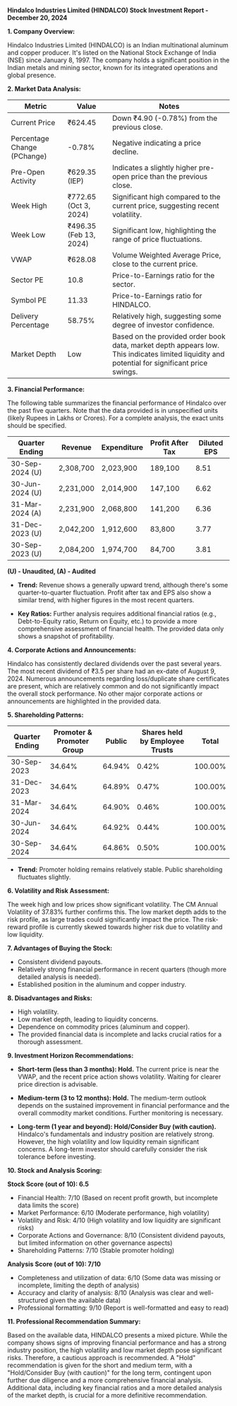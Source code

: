 **Hindalco Industries Limited (HINDALCO) Stock Investment Report - December 20, 2024**

**1. Company Overview:**

Hindalco Industries Limited (HINDALCO) is an Indian multinational aluminum and copper producer.  It's listed on the National Stock Exchange of India (NSE) since January 8, 1997.  The company holds a significant position in the Indian metals and mining sector, known for its integrated operations and global presence.

**2. Market Data Analysis:**

| Metric                     | Value          | Notes                                                                 |
|-----------------------------|-----------------|-------------------------------------------------------------------------|
| Current Price               | ₹624.45        | Down ₹4.90 (-0.78%) from the previous close.                             |
| Percentage Change (PChange) | -0.78%          | Negative indicating a price decline.                                     |
| Pre-Open Activity          | ₹629.35 (IEP)   | Indicates a slightly higher pre-open price than the previous close.     |
| Week High                   | ₹772.65 (Oct 3, 2024) | Significant high compared to the current price, suggesting recent volatility. |
| Week Low                    | ₹496.35 (Feb 13, 2024) | Significant low, highlighting the range of price fluctuations.           |
| VWAP                        | ₹628.08        | Volume Weighted Average Price, close to the current price.              |
| Sector PE                   | 10.8            | Price-to-Earnings ratio for the sector.                               |
| Symbol PE                   | 11.33           | Price-to-Earnings ratio for HINDALCO.                                 |
| Delivery Percentage         | 58.75%          | Relatively high, suggesting some degree of investor confidence.         |
| Market Depth                | Low              | Based on the provided order book data, market depth appears low. This indicates limited liquidity and potential for significant price swings. |


**3. Financial Performance:**

The following table summarizes the financial performance of Hindalco over the past five quarters.  Note that the data provided is in unspecified units (likely Rupees in Lakhs or Crores).  For a complete analysis, the exact units should be specified.

| Quarter Ending      | Revenue       | Expenditure   | Profit After Tax | Diluted EPS |
|----------------------|---------------|----------------|--------------------|-------------|
| 30-Sep-2024 (U)     | 2,308,700     | 2,023,900     | 189,100           | 8.51        |
| 30-Jun-2024 (U)     | 2,231,000     | 2,014,900     | 147,100           | 6.62        |
| 31-Mar-2024 (A)     | 2,231,900     | 2,068,800     | 141,200           | 6.36        |
| 31-Dec-2023 (U)     | 2,042,200     | 1,912,600     | 83,800            | 3.77        |
| 30-Sep-2023 (U)     | 2,084,200     | 1,974,700     | 84,700            | 3.81        |

**(U) - Unaudited, (A) - Audited**

* **Trend:** Revenue shows a generally upward trend, although there's some quarter-to-quarter fluctuation. Profit after tax and EPS also show a similar trend, with higher figures in the most recent quarters.

* **Key Ratios:**  Further analysis requires additional financial ratios (e.g., Debt-to-Equity ratio, Return on Equity, etc.) to provide a more comprehensive assessment of financial health.  The provided data only shows a snapshot of profitability.


**4. Corporate Actions and Announcements:**

Hindalco has consistently declared dividends over the past several years.  The most recent dividend of ₹3.5 per share had an ex-date of August 9, 2024.  Numerous announcements regarding loss/duplicate share certificates are present, which are relatively common and do not significantly impact the overall stock performance.  No other major corporate actions or announcements are highlighted in the provided data.

**5. Shareholding Patterns:**

| Quarter Ending | Promoter & Promoter Group | Public | Shares held by Employee Trusts | Total |
|-----------------|---------------------------|--------|-------------------------------|-------|
| 30-Sep-2023     | 34.64%                     | 64.94% | 0.42%                         | 100.00%|
| 31-Dec-2023     | 34.64%                     | 64.89% | 0.47%                         | 100.00%|
| 31-Mar-2024     | 34.64%                     | 64.90% | 0.46%                         | 100.00%|
| 30-Jun-2024     | 34.64%                     | 64.92% | 0.44%                         | 100.00%|
| 30-Sep-2024     | 34.64%                     | 64.86% | 0.50%                         | 100.00%|

* **Trend:** Promoter holding remains relatively stable. Public shareholding fluctuates slightly.


**6. Volatility and Risk Assessment:**

The week high and low prices show significant volatility.  The CM Annual Volatility of 37.83% further confirms this.  The low market depth adds to the risk profile, as large trades could significantly impact the price.  The risk-reward profile is currently skewed towards higher risk due to volatility and low liquidity.

**7. Advantages of Buying the Stock:**

* Consistent dividend payouts.
* Relatively strong financial performance in recent quarters (though more detailed analysis is needed).
* Established position in the aluminum and copper industry.

**8. Disadvantages and Risks:**

* High volatility.
* Low market depth, leading to liquidity concerns.
* Dependence on commodity prices (aluminum and copper).
* The provided financial data is incomplete and lacks crucial ratios for a thorough assessment.


**9. Investment Horizon Recommendations:**

* **Short-term (less than 3 months): Hold.** The current price is near the VWAP, and the recent price action shows volatility.  Waiting for clearer price direction is advisable.

* **Medium-term (3 to 12 months): Hold.**  The medium-term outlook depends on the sustained improvement in financial performance and the overall commodity market conditions.  Further monitoring is necessary.

* **Long-term (1 year and beyond): Hold/Consider Buy (with caution).**  Hindalco's fundamentals and industry position are relatively strong. However, the high volatility and low liquidity remain significant concerns.  A long-term investor should carefully consider the risk tolerance before investing.


**10. Stock and Analysis Scoring:**

**Stock Score (out of 10): 6.5**

* Financial Health: 7/10 (Based on recent profit growth, but incomplete data limits the score)
* Market Performance: 6/10 (Moderate performance, high volatility)
* Volatility and Risk: 4/10 (High volatility and low liquidity are significant risks)
* Corporate Actions and Governance: 8/10 (Consistent dividend payouts, but limited information on other governance aspects)
* Shareholding Patterns: 7/10 (Stable promoter holding)

**Analysis Score (out of 10): 7/10**

* Completeness and utilization of data: 6/10 (Some data was missing or incomplete, limiting the depth of analysis)
* Accuracy and clarity of analysis: 8/10 (Analysis was clear and well-structured given the available data)
* Professional formatting: 9/10 (Report is well-formatted and easy to read)


**11. Professional Recommendation Summary:**

Based on the available data, HINDALCO presents a mixed picture. While the company shows signs of improving financial performance and has a strong industry position, the high volatility and low market depth pose significant risks.  Therefore, a cautious approach is recommended.  A "Hold" recommendation is given for the short and medium term, with a "Hold/Consider Buy (with caution)" for the long term, contingent upon further due diligence and a more comprehensive financial analysis.  Additional data, including key financial ratios and a more detailed analysis of the market depth, is crucial for a more definitive recommendation.
